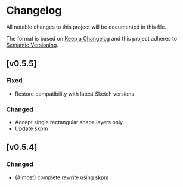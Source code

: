 # Changelog

All notable changes to this project will be documented in this file.

The format is based on [Keep a Changelog](http://keepachangelog.com/en/1.0.0/)
and this project adheres to [Semantic Versioning](http://semver.org/spec/v2.0.0.html).

## [v0.5.5]

### Fixed

- Restore compatibility with latest Sketch versions.

### Changed

- Accept single rectangular shape layers only
- Update skpm

## [v0.5.4]

### Changed

- (Almost) complete rewrite using [skpm](https://github.com/skpm/skpm)
